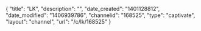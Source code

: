 {
    "title": "LK",
    "description": "",
    "date_created": "1401128812",
    "date_modified": "1406939786",
    "channelid": "168525",
    "type": "captivate",
    "layout": "channel",
    "url": "\/c\/lk\/168525"
}